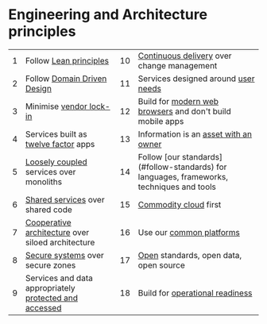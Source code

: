 
# Engineering and Architecture principles

|   |    |   |   |
|---|---|---|---|
|1|Follow [Lean principles](lean.md)|10|[Continuous delivery](#cd) over change management
|2|Follow [Domain Driven Design](ddd.md)|11|Services designed around [user needs](#user-needs)
|3|Minimise [vendor lock-in](#vendor-lock-in)|12|Build for [modern web browsers](#modern-browser-first) and don't build mobile apps
|4|Services built as [twelve factor](twelve-factor.md) apps|13|Information is an [asset with an owner](#iao)
|5|[Loosely coupled](#loosely-coupled) services over monoliths|14|Follow [our standards] (#follow-standards) for languages, frameworks, techniques and tools
|6|[Shared services](#shared-services) over shared code|15|[Commodity cloud](cloud-first.md) first
|7|[Cooperative architecture](#cooperative-architecture) over siloed architecture|16|Use our [common platforms](#common-platforms)
|8|[Secure systems](#secure-systems) over secure zones|17|[Open](#open) standards, open data, open source
|9|Services and data appropriately [protected and accessed](#protected-services)|18|Build for [operational readiness](#operational-readiness)